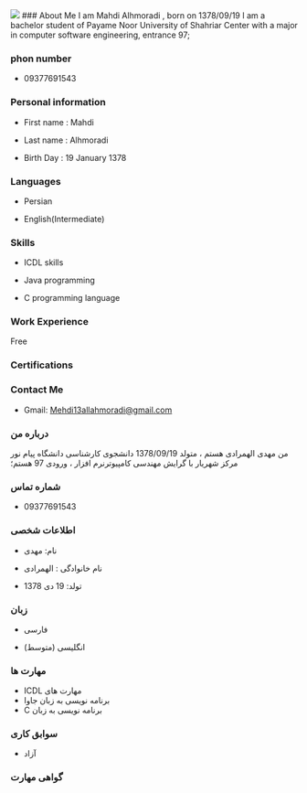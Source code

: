 <img src="https://avatars1.githubusercontent.com/u/72647268?s=400&u=b6f82b12c575afb7fb9290230bb27dd2edf9080d&v=4"/>
###   About Me
I am Mahdi Alhmoradi , born on 1378/09/19
I am a bachelor student of Payame Noor University of Shahriar Center with a major in computer software engineering, entrance 97;

### phon number
+ 09377691543

### Personal information
+ First name : Mahdi

+ Last name : Alhmoradi

+ Birth Day : 19 January 1378

### Languages
+ Persian

+ English(Intermediate)

### Skills

+ ICDL skills

+ Java programming

+ C programming language
 
### Work Experience
Free

### Certifications

### Contact Me
- Gmail: Mehdi13allahmoradi@gmail.com


### درباره من
من مهدی الهمرادی هستم ، متولد 1378/09/19
دانشجوی کارشناسی دانشگاه پیام نور مرکز شهریار با گرایش مهندسی کامپیوترنرم افزار ، ورودی 97 هستم؛

### شماره تماس 
+ 09377691543

### اطلاعات شخصی
+ نام: مهدی

+ نام خانوادگی : الهمرادی

+ تولد: 19 دی 1378

### زبان
+ فارسی

+ (انگلیسی  (متوسط

### مهارت ها
+ ICDL مهارت های 
+ برنامه نویسی به زبان جاوا
+ C برنامه نویسی به زبان  

### سوابق کاری
+ آزاد

### گواهی مهارت
